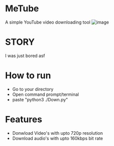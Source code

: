 # MeTube
A simple YouTube video downloading tool
![image](https://user-images.githubusercontent.com/78467470/162395604-664d2660-bcfa-4a93-95f1-847882d158f9.png)


# STORY
I was just bored asf

# How to run
* Go to your directory 
* Open command prompt/terminal
* paste "python3 ./Down.py"

# Features
* Donwload Video's with upto 720p resolution
* Download audio's with upto 160kbps bit rate 
